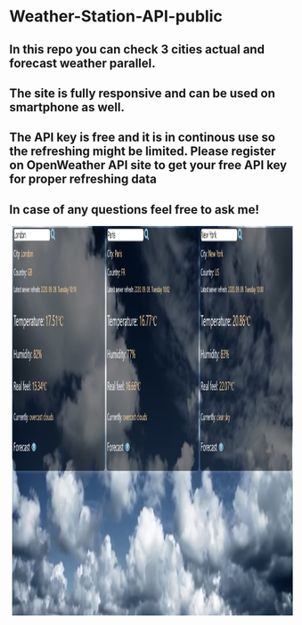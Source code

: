 # Weather-Station-API-public

<h2>In this repo you can check 3 cities actual and forecast weather parallel.</h2>
<h2>The site is fully responsive and can be used on smartphone as well.</h2>
<h2>The API key is free and it is in continous use so the refreshing might be limited. Please register on OpenWeather API site to get your free API key for proper refreshing data </h2>

<h2>In case of any questions feel free to ask me!</h2>

<div>
<img src="weather_station2.JPG" width="1024" height="700" align="middle" hspace="5">
<p></p>   

</div>
